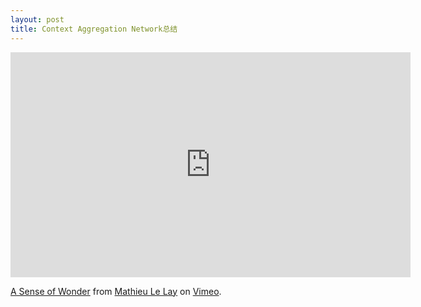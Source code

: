 ```yaml
---
layout: post
title: Context Aggregation Network总结
---
```


<iframe src="https://player.vimeo.com/video/214092083?badge=0" width="640" height="360" frameborder="0" webkitallowfullscreen mozallowfullscreen allowfullscreen></iframe>
<p><a href="https://vimeo.com/214092083">A Sense of Wonder</a> from <a href="https://vimeo.com/mathieulelay">Mathieu Le Lay</a> on <a href="https://vimeo.com">Vimeo</a>.</p>
